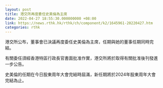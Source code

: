 ```yaml
---
layout: post
title: 港交所再度委任史美倫為主席
date: 2022-04-27 18:55:30.000000000 +08:00
link: https://news.rthk.hk/rthk/ch/component/k2/1645961-20220427.htm
categories: rthk
---
```


港交所公布，董事會已決議再度委任史美倫為主席，任期與她的董事任期同時完結。

有關委任須經香港特區行政長官書面批准作實，港交所將於取得有關批准後刊發進一步公告。

史美倫的任期在今日股東周年大會完結時屆滿，新任期將於2024年股東周年大會完結為止。
